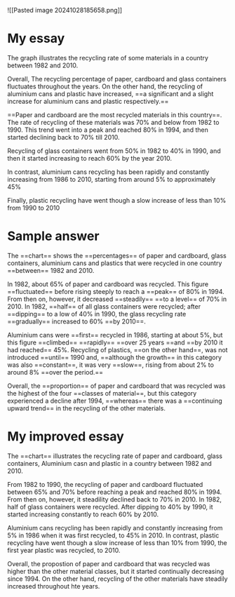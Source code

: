 ![[Pasted image 20241028185658.png]]

# My essay 

The graph illustrates the recycling rate of some materials in a country between 1982 and 2010.

Overall, The recycling percentage of paper, cardboard and glass containers fluctuates throughout the years. On the other hand, the recycling of aluminium cans and plastic have increased, ==a significant and a slight increase for aluminium cans and plastic respectively.==

==Paper and cardboard are the most recycled materials in this country==. The rate of recycling of these materials was 70% and below from 1982 to 1990. This trend went into a peak and reached 80% in 1994, and then started declining back to 70% till 2010.

Recycling of glass containers went from 50% in 1982 to 40% in 1990, and then it started increasing to reach 60% by the year 2010.

In contrast, aluminium cans recycling has been rapidly and constantly increasing from 1986 to 2010, starting from around 5% to approximately 45%

Finally, plastic recycling have went though a slow increase of less than 10% from 1990 to 2010



# Sample answer

The ==chart== shows the ==percentages== of paper and cardboard, glass containers, aluminium cans and plastics that were recycled in one country ==between== 1982 and 2010.

In 1982, about 65% of paper and cardboard was recycled. This figure ==fluctuated== before rising steeply to reach a ==peak== of 80% in 1994. From then on, however, it decreased ==steadily== ==to a level== of 70% in 2010. In 1982, ==half== of all glass containers were recycled; after ==dipping== to a low of 40% in 1990, the glass recycling rate ==gradually== increased to 60% ==by 2010==.

Aluminium cans were ==first== recycled in 1986, starting at about 5%, but this figure ==climbed== ==rapidly== ==over 25 years ==and ==by 2010 it had reached== 45%. Recycling of plastics, ==on the other hand==, was not introduced ==until== 1990 and, ==although the growth== in this category was also ==constant==, it was very ==slow==, rising from about 2% to around 8% ==over the period.==

Overall, the ==proportion== of paper and cardboard that was recycled was the highest of the four ==classes of material==, but this category experienced a decline after 1994, ==whereas== there was a ==continuing upward trend== in the recycling of the other materials.


# My improved essay

The ==chart== illustrates the recycling rate of paper and cardboard, glass containers, Aluminium casn and plastic in a country between 1982 and 2010.

From 1982 to 1990, the recycling of paper and cardboard fluctuated between 65% and 70% before reaching a peak and  reached 80% in 1994. From then on, however, it steadility declined back to 70% in 2010. In 1982, half of glass containers were recycled. After dipping to 40% by 1990, it started increasing constantly to reach 60% by 2010.

Aluminium cans recycling has been rapidly and constantly increasing from 5% in 1986 when it was first recycled, to 45% in 2010. In contrast, plastic recycling have went though a slow increase of less than 10% from 1990, the first year plastic was recycled, to 2010.

Overall, the propostion of paper and cardboard that was recycled was higher than the other material classes, but it started continually decreasing since 1994. On the other hand, recycling of the other materials have steadily increased throughout hte years.